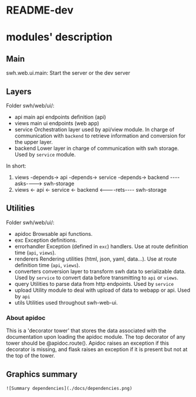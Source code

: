 README-dev
==========

# modules' description

## Main

swh.web.ui.main: Start the server or the dev server

## Layers

Folder swh/web/ui/:

- api            main api endpoints definition (api)
- views          main ui endpoints (web app)
- service        Orchestration layer used by api/view module.
                 In charge of communication with `backend` to retrieve
                 information and conversion for the upper layer.
- backend        Lower layer in charge of communication with swh storage.
                 Used by `service` module.

In short:
1. views -depends-> api -depends-> service -depends-> backend     ----asks----> swh-storage
2. views <- api <- service <- backend                             <----rets---- swh-storage

## Utilities

Folder swh/web/ui/:

- apidoc         Browsable api functions.
- exc            Exception definitions.
- errorhandler   Exception (defined in `exc`) handlers.
                 Use at route definition time (`api`, `views`).
- renderers      Rendering utilities (html, json, yaml, data...).
                 Use at route definition time (`api`, `views`).
- converters     conversion layer to transform swh data to serializable data.
                 Used by `service` to convert data before transmitting to `api` or `views`.
- query          Utilities to parse data from http endpoints.
                 Used by `service`
- upload         Utility module to deal with upload of data to webapp or api.
                 Used by `api`
- utils          Utilities used throughout swh-web-ui.

### About apidoc

This is a 'decorator tower' that stores the data associated with the documentation upon loading
the apidoc module. The top decorator of any tower should be @apidoc.route(). Apidoc raises an
exception if this decorator is missing, and flask raises an exception if it is present but not at
the top of the tower.

## Graphics summary

    ![Summary dependencies](./docs/dependencies.png)
